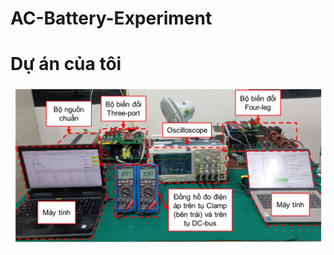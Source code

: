 # AC-Battery-Experiment
# Dự án của tôi

![Hình minh họa](https://github.com/linhlttautomation/AC-Battery-Experiment/blob/main/Experimental%20model.png)


